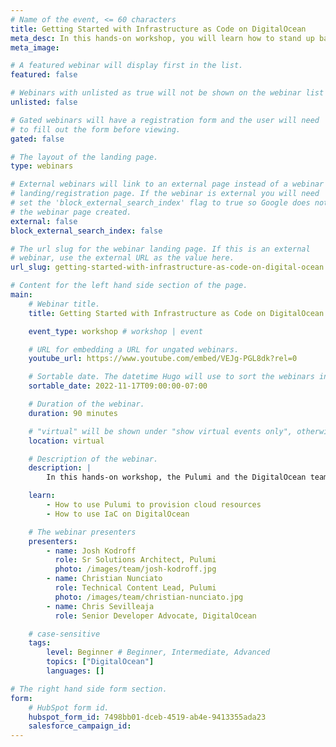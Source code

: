 ```yaml
---
# Name of the event, <= 60 characters
title: Getting Started with Infrastructure as Code on DigitalOcean
meta_desc: In this hands-on workshop, you will learn how to stand up basic services using Infrastructure as Code through a series of hands-on labs.
meta_image:

# A featured webinar will display first in the list.
featured: false

# Webinars with unlisted as true will not be shown on the webinar list
unlisted: false

# Gated webinars will have a registration form and the user will need
# to fill out the form before viewing.
gated: false

# The layout of the landing page.
type: webinars

# External webinars will link to an external page instead of a webinar
# landing/registration page. If the webinar is external you will need
# set the 'block_external_search_index' flag to true so Google does not index
# the webinar page created.
external: false
block_external_search_index: false

# The url slug for the webinar landing page. If this is an external
# webinar, use the external URL as the value here.
url_slug: getting-started-with-infrastructure-as-code-on-digital-ocean

# Content for the left hand side section of the page.
main:
    # Webinar title.
    title: Getting Started with Infrastructure as Code on DigitalOcean

    event_type: workshop # workshop | event

    # URL for embedding a URL for ungated webinars.
    youtube_url: https://www.youtube.com/embed/VEJg-PGL8dk?rel=0

    # Sortable date. The datetime Hugo will use to sort the webinars in date order.
    sortable_date: 2022-11-17T09:00:00-07:00

    # Duration of the webinar.
    duration: 90 minutes

    # "virtual" will be shown under "show virtual events only", otherwise shown as City, State (seattle, wa)
    location: virtual

    # Description of the webinar.
    description: |
        In this hands-on workshop, the Pulumi and the DigitalOcean teams will show you how to stand up basic services using Infrastructure as Code (IaC) through a series of hands-on labs.ects.

    learn:
        - How to use Pulumi to provision cloud resources
        - How to use IaC on DigitalOcean

    # The webinar presenters
    presenters:
        - name: Josh Kodroff
          role: Sr Solutions Architect, Pulumi
          photo: /images/team/josh-kodroff.jpg
        - name: Christian Nunciato
          role: Technical Content Lead, Pulumi
          photo: /images/team/christian-nunciato.jpg
        - name: Chris Sevilleaja
          role: Senior Developer Advocate, DigitalOcean

    # case-sensitive
    tags:
        level: Beginner # Beginner, Intermediate, Advanced
        topics: ["DigitalOcean"]
        languages: []

# The right hand side form section.
form:
    # HubSpot form id.
    hubspot_form_id: 7498bb01-dceb-4519-ab4e-9413355ada23
    salesforce_campaign_id:
---
```

